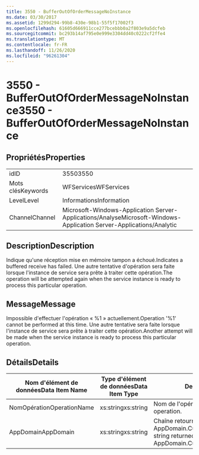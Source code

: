 ```yaml
---
title: 3550 - BufferOutOfOrderMessageNoInstance
ms.date: 03/30/2017
ms.assetid: 1299d294-99b8-430e-98b1-55f5f17002f3
ms.openlocfilehash: 61605d666911cce277bcebbb0a2f803e9a5dcfeb
ms.sourcegitcommit: bc293b14af795e0e999e3304dd40c0222cf2ffe4
ms.translationtype: MT
ms.contentlocale: fr-FR
ms.lasthandoff: 11/26/2020
ms.locfileid: "96261304"
---
```

# <a name="3550---bufferoutofordermessagenoinstance"></a><span data-ttu-id="3f46c-102">3550 - BufferOutOfOrderMessageNoInstance</span><span class="sxs-lookup"><span data-stu-id="3f46c-102">3550 - BufferOutOfOrderMessageNoInstance</span></span>

## <a name="properties"></a><span data-ttu-id="3f46c-103">Propriétés</span><span class="sxs-lookup"><span data-stu-id="3f46c-103">Properties</span></span>  
  
|||  
|-|-|  
|<span data-ttu-id="3f46c-104">id</span><span class="sxs-lookup"><span data-stu-id="3f46c-104">ID</span></span>|<span data-ttu-id="3f46c-105">3550</span><span class="sxs-lookup"><span data-stu-id="3f46c-105">3550</span></span>|  
|<span data-ttu-id="3f46c-106">Mots clés</span><span class="sxs-lookup"><span data-stu-id="3f46c-106">Keywords</span></span>|<span data-ttu-id="3f46c-107">WFServices</span><span class="sxs-lookup"><span data-stu-id="3f46c-107">WFServices</span></span>|  
|<span data-ttu-id="3f46c-108">Level</span><span class="sxs-lookup"><span data-stu-id="3f46c-108">Level</span></span>|<span data-ttu-id="3f46c-109">Informations</span><span class="sxs-lookup"><span data-stu-id="3f46c-109">Information</span></span>|  
|<span data-ttu-id="3f46c-110">Channel</span><span class="sxs-lookup"><span data-stu-id="3f46c-110">Channel</span></span>|<span data-ttu-id="3f46c-111">Microsoft-Windows-Application Server-Applications/Analyse</span><span class="sxs-lookup"><span data-stu-id="3f46c-111">Microsoft-Windows-Application Server-Applications/Analytic</span></span>|  
  
## <a name="description"></a><span data-ttu-id="3f46c-112">Description</span><span class="sxs-lookup"><span data-stu-id="3f46c-112">Description</span></span>  

 <span data-ttu-id="3f46c-113">Indique qu'une réception mise en mémoire tampon a échoué.</span><span class="sxs-lookup"><span data-stu-id="3f46c-113">Indicates a buffered receive has failed.</span></span> <span data-ttu-id="3f46c-114">Une autre tentative d'opération sera faite lorsque l'instance de service sera prête à traiter cette opération.</span><span class="sxs-lookup"><span data-stu-id="3f46c-114">The operation will be attempted again when the service instance is ready to process this particular operation.</span></span>  
  
## <a name="message"></a><span data-ttu-id="3f46c-115">Message</span><span class="sxs-lookup"><span data-stu-id="3f46c-115">Message</span></span>  

 <span data-ttu-id="3f46c-116">Impossible d'effectuer l'opération « %1 » actuellement.</span><span class="sxs-lookup"><span data-stu-id="3f46c-116">Operation '%1' cannot be performed at this time.</span></span> <span data-ttu-id="3f46c-117">Une autre tentative sera faite lorsque l'instance de service sera prête à traiter cette opération.</span><span class="sxs-lookup"><span data-stu-id="3f46c-117">Another attempt will be made when the service instance is ready to process this particular operation.</span></span>  
  
## <a name="details"></a><span data-ttu-id="3f46c-118">Détails</span><span class="sxs-lookup"><span data-stu-id="3f46c-118">Details</span></span>  
  
|<span data-ttu-id="3f46c-119">Nom d'élément de données</span><span class="sxs-lookup"><span data-stu-id="3f46c-119">Data Item Name</span></span>|<span data-ttu-id="3f46c-120">Type d'élément de données</span><span class="sxs-lookup"><span data-stu-id="3f46c-120">Data Item Type</span></span>|<span data-ttu-id="3f46c-121">Description</span><span class="sxs-lookup"><span data-stu-id="3f46c-121">Description</span></span>|  
|--------------------|--------------------|-----------------|  
|<span data-ttu-id="3f46c-122">NomOpération</span><span class="sxs-lookup"><span data-stu-id="3f46c-122">OperationName</span></span>|<span data-ttu-id="3f46c-123">xs:string</span><span class="sxs-lookup"><span data-stu-id="3f46c-123">xs:string</span></span>|<span data-ttu-id="3f46c-124">Nom de l'opération.</span><span class="sxs-lookup"><span data-stu-id="3f46c-124">The name of the operation.</span></span>|  
|<span data-ttu-id="3f46c-125">AppDomain</span><span class="sxs-lookup"><span data-stu-id="3f46c-125">AppDomain</span></span>|<span data-ttu-id="3f46c-126">xs:string</span><span class="sxs-lookup"><span data-stu-id="3f46c-126">xs:string</span></span>|<span data-ttu-id="3f46c-127">Chaîne retournée par AppDomain.CurrentDomain.FriendlyName.</span><span class="sxs-lookup"><span data-stu-id="3f46c-127">The string returned by AppDomain.CurrentDomain.FriendlyName.</span></span>|
